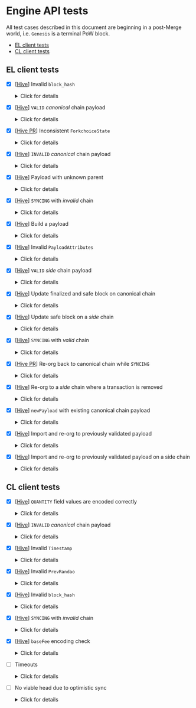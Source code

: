 # Engine API tests

All test cases described in this document are beginning in a post-Merge world, i.e. `Genesis` is a terminal PoW block.

<!-- START doctoc generated TOC please keep comment here to allow auto update -->
<!-- DON'T EDIT THIS SECTION, INSTEAD RE-RUN doctoc TO UPDATE -->

- [EL client tests](#el-client-tests)
- [CL client tests](#cl-client-tests)

<!-- END doctoc generated TOC please keep comment here to allow auto update -->

## EL client tests

* [x] [[Hive](https://github.com/ethereum/hive/blob/ee8d44878b25fa3dec59e2536977af8a44b345dd/simulators/ethereum/engine/enginetests.go#L610)] Invalid `block_hash`
  <details>
  <summary>Click for details</summary>
  
  * [[Hive](https://github.com/ethereum/hive/blob/ee8d44878b25fa3dec59e2536977af8a44b345dd/simulators/ethereum/engine/enginetests.go#L578)] test should cover `block_hash` validation when EL is `SYNCING` and isn't `SYNCING` to be sure that sync doesn't affect the validation
  * test should cover all possible inconsistencies of `block_hash` that are fairly easy to do, i.e. random hash, hash of a block if it were a valid PoW block, etc
  * [[Hive](https://github.com/ethereum/hive/blob/ee8d44878b25fa3dec59e2536977af8a44b345dd/simulators/ethereum/engine/enginetests.go#L610)] EL responds with `{status: INVALID_BLOCK_HASH, latestValidHash: null, validationError: errorMessage | null}`
  
  </details>

* [x] [[Hive](https://github.com/ethereum/hive/blob/7d24e9bcf30dc6546fb821848ff0c8d279a80eaa/simulators/ethereum/engine/clmock.go#L244)] `VALID` *canonical* chain payload
  <details>
  <summary>Click for details</summary>
  
  * `P` is a `VALID` payload extending *canonical* chain
  * `newPayload(P)`
    * [[Hive](https://github.com/ethereum/hive/blob/ee8d44878b25fa3dec59e2536977af8a44b345dd/simulators/ethereum/engine/clmock.go#L248)] EL responds with `{status: VALID, latestValidHash: payload.blockHash, validationError: null}`
    * [[Hive](https://github.com/ethereum/hive/blob/ee8d44878b25fa3dec59e2536977af8a44b345dd/simulators/ethereum/engine/enginetests.go#L977)] EL didn't update the head (it's still set to the parent of `P`)
  * `forkchoiceUpdated(headBlock: P)`
    * [[Hive PR](https://github.com/ethereum/hive/pull/534)] EL responds with `{payloadStatus: {status: VALID, latestValidHash: forkchoiceState.headBlockHash, validationError: null}, payloadId: null}`
    * [[Hive](https://github.com/ethereum/hive/blob/ee8d44878b25fa3dec59e2536977af8a44b345dd/simulators/ethereum/engine/enginetests.go#L1002)] EL sets head to `P`
  
  </details>

* [x] [[Hive PR](https://github.com/ethereum/hive/pull/535)] Inconsistent `ForkchoiceState`
  <details>
  <summary>Click for details</summary>
  
  * `A: Genesis <- P1 <- P2 <- P3`, `B: Genesis <- P1' <- P2' <- P3'`
  * EL client starts with fully imported `A` and `B`
  * `forkchoiceUpdated(finalized: A.P1, safe: A.P2, head: A.P3`)
    * EL successfully re-orgs to `A.P3`, `finalized` and `safe` blocks are as expected
  * `forkchoiceUpdated(finalized: A.P1, safe: A.P2, head: B.P3'`)
  * `forkchoiceUpdated(finalized: A.P1, safe: B.P2', head: A.P3`)
  * `forkchoiceUpdated(finalized: B.P1', safe: A.P2, head: A.P3`)
    * `{error: {code: -38002, message: "Invalid forkchoice state"}}` in all cases listed above
  * `forkchoiceUpdated(finalized: B.P1', safe: B.P2', head: B.P3'`)
    * EL successfully re-orgs to `B.P3`, `finalized` and `safe` blocks are as expected
  
  </details>

* [x] [[Hive](https://github.com/ethereum/hive/blob/7d24e9bcf30dc6546fb821848ff0c8d279a80eaa/simulators/ethereum/engine/enginetests.go#L695)] `INVALID` *canonical* chain payload
  <details>
  <summary>Click for details</summary>
  
  * `INV_P` is an `INVALID` payload extending *canonical* chain
  * `INV_P` has a valid `block_hash` but is invalidated by the following invalid properties:
    * `stateRoot` is invalid
    * `receiptsRoot` is invalid
    * `blockNumber` is less than or equal to `parent.blockNumber` or greater than `parent.blockNumber+1`
    * `gasLimit` is greater than `parent.gasLimit + parent.gasLimit / 1024` or less than `parent.gasLimit - parent.gasLimit / 1024`
    * `gasUsed` is not equal to the gas used by the transactions included
    * `timestamp` is less than or equal to `parent.timestamp`
    * `baseFeePerGas` is not coherent with `parent.baseFeePerGas` and `parent.gasUsed`
    * `transactions` has either:
      * Incomplete transactions
      * Extra transactions
      * Intrinsically invalid transactions
  * `newPayload(INV_P)`
    * `{status: INVALID, latestValidHash: P.parentHash, validationError: errorMessage | null}`
    * `INV_P` isn't available via `eth_getBlockByHash`
  
  </details>

* [x] [[Hive](https://github.com/ethereum/hive/blob/7d24e9bcf30dc6546fb821848ff0c8d279a80eaa/simulators/ethereum/engine/enginetests.go#L352)] Payload with unknown parent
  <details>
  <summary>Click for details</summary>
  
  * `A: Genesis <- P1 <- P2 <- P3`, `B:  Genesis <- P1' <- P2' <- P3'`
  * EL client starts with `Genesis` block and state
  * `forkchoiceUpdated(A.P1)`
    * `{status: SYNCING}`
  * `newPayload(A.P1) + forkchoiceUpdated(A.P1)`
    * poll `forkchoiceUpdated(A.P1)` until it responds `{status: VALID}`, head is set to `A.P1`
  * `newPayload(B.P2')`
    * `{status: SYNCING}`
  * `newPayload(B.P1') + newPayload(B.P2') + forkchoiceUpdated(B.P2')`
    * poll `forkchoiceUpdated(B.P2')` until it responds `{status: VALID}`, head is set to `B.P2'`
  * `forkchoiceUpdated(A.P1)`
    * re-orgs back to `A.P1`
  * `newPayload(A.P3)`
    * `{status: SYNCING}`
  * `newPayload(A.P2) + newPayload(A.P3) + forkchoiceUpdated(A.P3)`
    * poll `forkchoiceUpdated(A.P3)` until it responds `{status: VALID}`, head is set to `A.P3'`
  
  </details>

* [x] [[Hive](https://github.com/ethereum/hive/pull/526)] `SYNCING` with *invalid* chain
  <details>
  <summary>Click for details</summary>
  
  * `A: Genesis <- P1 <- P2 <- P3 <- P4`, `B: Genesis <- P1' <- INV_P2' <- P3' <- P4'`, `INV_P2'` is invalid payload
  * `INV_P2'` has a valid `block_hash` but is invalidated by the following invalid properties:
    * `stateRoot` is invalid
    * `receiptsRoot` is invalid
    * `blockNumber` is less than or equal to `parent.blockNumber` or greater than `parent.blockNumber+1`
    * `gasLimit` is greater than `parent.gasLimit + parent.gasLimit / 1024` or less than `parent.gasLimit - parent.gasLimit / 1024`
    * `gasUsed` is not equal to the gas used by the transactions included
    * `timestamp` is less than or equal to `parent.timestamp`
    * `baseFeePerGas` is not coherent with `parent.baseFeePerGas` and `parent.gasUsed`
    * `transactions` has either:
      * Incomplete transactions
      * Extra transactions
      * Intrinsically invalid transactions
  * EL client starts with `A: P4` block and state
  * `newPayload(INV_P2') + forkchoiceUpdated(head: INV_P2')`
    * EL responds with `{status: SYNCING, latestValidHash: null, validationError: null}`
  * EL pulls `P1'` from a remote peer on the network
  * `newPayload(P3')`
    * poll `newPayload(P3')` until response is `INVALID`, with `latestValidHash: P1'.blockHash`
    * `finalized`, `safe` and head blocks didn't change, i.e. are from `A` chain
  * `newPayload(P2') + forkchoiceUpdated(head: P2')`
    * EL pulls `P1'` from a remote peer on the network
    * poll `forkchoiceUpdated(P2')` until response is `INVALID`, with `latestValidHash: P1'.blockHash`
  
  </details>

* [x] [[Hive](https://github.com/ethereum/hive/blob/7d24e9bcf30dc6546fb821848ff0c8d279a80eaa/simulators/ethereum/engine/clmock.go#L295)] Build a payload
  <details>
  <summary>Click for details</summary>
  
  * `Genesis <- P1`
  * EL clients starts with `Genesis` block and state
  * `newPayload(P1)`
    * succeedes
  * `getPayload(payloaId: random)`
    * `{error: {code: -38001, message: "Unknown payload"}}`
  * `forkchoiceUpdated(P1, payloadAttributes: {validTimestamp, validPrevRandao, validFeeRecipient})`
    * remember `existingPayloadId` returned from this call
  * `getPayload(payloaId: random)`
    * `{error: {code: -38001, message: "Unknown payload"}}`
  * `getPayload(payloaId: existingPayloadId)`
    * remember `returnedPayload` from this call
  * `newPayload(returnedPayload)`
    * `{status: VALID}`
  * `forkchoiceUpdated(returnedPayload)`
    * `{status: VALID}`, `returnedPayload` becomes the head
  * `forkchoiceUpdated(returnedPayload, payloadAttributes: {validTimestamp, validPrevRandao, validFeeRecipient})`
    * remember `existingPayloadId2` returned from this call
  * `getPayload(payloaId: existingPayloadId2)`
    * remember `returnedPayload2` from this call
  * `newPayload(returnedPayload2)`
    * `{status: VALID}`
    * `returnedPayload` remains the head
  * wait for 60 seconds
  * `getPayload(payloaId: existingPayloadId2)`
    * `{error: {code: -38001, message: "Unknown payload"}}`
  
  </details>

* [x] [[Hive](https://github.com/ethereum/hive/pull/527)] Invalid `PayloadAttributes`
  <details>
  <summary>Click for details</summary>
  
  * `Genesis <- P1`
  * EL clients starts with `Genesis` block and state
  * `newPayload(P1)`
    * succeedes
  * `forkchoiceUpdated(P1, payloadAttributes: {timestamp: 0, validPrevRandao, validFeeRecipient})`
    * `{error: {code: -38003, message: "Invalid payload attributes"}}`
    * head is set to `P1`
  
  </details>

* [x] [[Hive](https://github.com/ethereum/hive/blob/ee8d44878b25fa3dec59e2536977af8a44b345dd/simulators/ethereum/engine/enginetests.go#L1213)] `VALID` *side* chain payload
  <details>
  <summary>Click for details</summary>
  
  * `P'` is a `VALID` payload extending *side* chain
  * `P` and `P'` contain the same transaction which uses `PREVRANDAO` to modify storage
  * `P` and `P'` have different `prevRandao` values
  * `newPayload(P')`
    * Note: EL may respond with `ACCEPTED` or `VALID`
  * `forkchoiceUpdated(headBlock: P')`
    * EL responds with `{payloadStatus: {status: VALID, latestValidHash: forkchoiceState.headBlockHash, validationError: null}, payloadId: null}`
    * EL sets head to `P'`
    * Storage is correctly updated with `P'.prevRandao`
  
  </details>

* [x] [[Hive](https://github.com/ethereum/hive/pull/613)] Update finalized and safe block on canonical chain
  <details>
  <summary>Click for details</summary>
  
  * `Genesis <- P1 <- P2 <- P3 <- P4` is a subchain of valid payloads extending canonical chain
  * `newPayload(P1) + forkchoiceUpdated(finalized: Genesis, safe: Genesis, head: P1)`
  * `newPayload(P2) + forkchoiceUpdated(finalized: Genesis, safe: P1, head: P2)`
    * EL sets `safe` to `P1`, head to `P2`, `finalized == Genesis`
  * `newPayload(P3) + forkchoiceUpdated(finalized: P1, safe: P2, head: P3)`
    * EL sets `finalized` to `P1`, `safe` to `P2`, head to `P3`
  * `newPayload(P4) + forkchoiceUpdated(finalized: P2, safe: P3, head: P4)`
    * EL sets `finalized` to `P2`, `safe` to `P3`, head to `P4`
  
  </details>

* [x] [[Hive](https://github.com/ethereum/hive/pull/613)] Update safe block on a *side* chain
  <details>
  <summary>Click for details</summary>
  
  * `A: Genesis <- P1 <- P2 <- P3` is a subchain of valid payloads extending canonical chain, `B: Genesis <- P1 <- P2' <- P3'` is a subchain of valid payloads extending side chain
  * import `A` and call `forkchoiceUpdated(finalized: P1, safe: P2, head: P3)`
    * EL sets `finalized` to `P1`, `safe` to `P2`, head to `P3`
  * import `B` by calling `newPayload(P2') + newPayload(P3')` and call `forkchoiceUpdated(finalized: P1, safe: P2', head: P3')`
    * note, this test might need `forkchoiceUpdated` poll as EL may respond with syncing
    * EL sets `finalized` to `P1`, `safe` to `P2'`, head to `P3'`
  
  </details>

* [x] [[Hive](https://github.com/ethereum/hive/blob/ee8d44878b25fa3dec59e2536977af8a44b345dd/simulators/ethereum/engine/enginetests.go#L1638)] `SYNCING` with *valid* chain
  <details>
  <summary>Click for details</summary>
  
  * `Genesis <- P1 <- P2 <- P3 <- ... <- Pn`
  * EL client starts with `Genesis` block and state
  * `newPayload(Pn) + forkchoiceUpdated(head: Pn)`
    * EL responds with `{status: SYNCING, latestValidHash: null, validationError: null}`
  * EL client should pull `P1 <- P2 <- P3 <- ... <- Pn-1` from a remote peer and finish the sync process successfully
  * `newPayload(Pn+1) + forkchoiceUpdated(head: Pn+1)`
    * poll `newPayload + forkchoiceUpdated` with new payloads until response is `VALID`
    * `finalized`, `safe` and head blocks are set accordingly
  
  </details>
                                 
* [x] [[Hive PR](https://github.com/ethereum/hive/pull/539)] Re-org back to canonical chain while `SYNCING`
  <details>
  <summary>Click for details</summary>
  
  * `A: Genesis <- P1 <- P2 <- P3 <- P4`, `B: Genesis <- P1' <- P2' <- P3' <- P4'`
  * EL client is synced up to `A.P3` block, i.e. `A.P3` is the head
  * `newPayload(B.P4') + forkchoiceUpdated(head: B.P4')`
    * EL responds with `{status: SYNCING, latestValidHash: null, validationError: null}`
    * Note, the rest of `B` chain should be unavailable to keep EL unable to finish its sync process
  * `newPayload(A.P4) + forkchoiceUpdated(A.P4)`
    * poll `forkchoiceUpdated(finalized: P2, safe: P3, head: P4)` until response is `VALID`
    * `finalized`, `safe` and head blocks are set accordingly
  
  </details>
* [x] [[Hive](https://github.com/ethereum/hive/blob/ee8d44878b25fa3dec59e2536977af8a44b345dd/simulators/ethereum/engine/enginetests.go#L1122)] Re-org to a _side_ chain where a transaction is removed
  <details>
  <summary>Click for details</summary>
  
  * `A: Genesis <- P1`, `B: Genesis <- P1'`
  * `P1` and `P1'` are valid payloads
  * `P1` contains transaction `Tx1`, while `P1'` contains no transactions
  * `newPayload(A.P1) + forkchoiceUpdated(head: A.P1)`
    * EL responds with `{status: VALID, latestValidHash: A.P1, validationError: null}`
  * Request `Tx1` receipt using the JSON-RPC
    * Client returns the `Tx1` receipt
  * `newPayload(B.P1') + forkchoiceUpdated(head: B.P1')`
    * EL responds with `{status: VALID, latestValidHash: B.P1', validationError: null}`
  * Request `Tx1` receipt using the JSON-RPC
    * Client returns error and no `Tx1` receipt
  
  </details>

* [x] [[Hive](https://github.com/ethereum/hive/blob/ee8d44878b25fa3dec59e2536977af8a44b345dd/simulators/ethereum/engine/enginetests.go#L1275)] `newPayload` with existing canonical chain payload
  <details>
  <summary>Click for details</summary>
  
  * `Genesis <- P1 <- P2 <- P3 <- ... <- Pn`
  * `newPayload(P1) + forkchoiceUpdated(head: P1)` through `newPayload(Pn) + forkchoiceUpdated(head: Pn)`
    * EL head is set to `Pn`
  * `newPayload(P1)` through `newPayload(Pn)`
    * EL returns `VALID` and no error
  * `newPayload(Pn+1) + forkchoiceUpdated(head: Pn+1)`
    * Client continues building canonical chain without issues
  
  </details>

* [x] [[Hive](https://github.com/ethereum/hive/blob/ee8d44878b25fa3dec59e2536977af8a44b345dd/simulators/ethereum/engine/enginetests.go#L1091)] Import and re-org to previously validated payload
  <details>
  <summary>Click for details</summary>

  * `Genesis <- P1 <- P2 <- P3 <- P4`
  * EL starts with `head: P4, safe: P3, finalized: P2`
  * `newPayload(P3)`
    * EL returns `{status: VALID, latestValidHash: P3.blockHash}`
  * `forkchoiceUpdated(head: P3, safe: P2, finalized: P1)`
    * EL returns `{status: VALID, latestValidHash: P3.blockHash}`

  </details>

* [x] [[Hive](https://github.com/ethereum/hive/pull/578)] Import and re-org to previously validated payload on a side chain
  <details>
  <summary>Click for details</summary>

  * `A: Genesis <- P1 <- P2 <- P3 <- P4`, `B: Genesis <- P1 <- P2 <- P3 <- P4`
  * EL starts with imported `A` and `B` chains, and `A.P4` as the head
  * `newPayload(B.P3)`
    * EL returns `{status: VALID, latestValidHash: B.P3.blockHash}`
  * `forkchoiceUpdated(head: B.P3, payloadAttributes: buildProcessAttributes)`
    * EL returns `payloadStatus: {status: VALID, latestValidHash: B.P3.blockHash}, payloadId: buildProcessId`
  * `getPayload(payloadId: buildProcessId)`
    * EL returns `builtPayload`
  * `newPayload(builtPayload)`
    * EL returns `{status: VALID, latestValidHash: builtPayload.blockHash}`

  </details>

## CL client tests

* [x] [[Hive](https://github.com/ethereum/hive/pull/569)] `QUANTITY` field values are encoded correctly
  <details>
  <summary>Click for details</summary>
  
  * Payload `P1` has all `QUANTITY` field values greater than `255`
  * CL processes `BeaconBlock(P1)`
    * All `P1` `QUANTITY` fields are big-endian
  
  </details>

* [x] [[Hive](https://github.com/ethereum/hive/pull/569)] `INVALID` *canonical* chain payload
  <details>
  <summary>Click for details</summary>
  
  * `INV_P` is an `INVALID` payload extending *canonical* chain
  * CL imports `BeaconBlock(INV_P)`
    * EL mock artificially returns `INVALID`
    * `BeaconBlock(INV_P)` isn't available via `GET /eth/v1/beacon/headers/{block_id}`
  
  </details>

* [x] [[Hive](https://github.com/ethereum/hive/pull/569)] Invalid `Timestamp`
  <details>
  <summary>Click for details</summary>
  
  * `INV_P` is an `INVALID` payload extending *canonical* chain produced by the EL where `timestamp` value extends beyond the current slot time range
  * CL rejects `INV_P`
  
  </details>

* [x] [[Hive](https://github.com/ethereum/hive/pull/569)] Invalid `PrevRandao`
  <details>
  <summary>Click for details</summary>
  
  * `INV_P` is an `INVALID` payload extending *canonical* chain produced by the EL where `prevRandao` value is not the expected randao mix value for the given slot
  * CL rejects `INV_P`
  
  </details>

* [x] [[Hive](https://github.com/ethereum/hive/pull/569)] Invalid `block_hash`
  <details>
  <summary>Click for details</summary>
  
  * Payload `P` is responded with `INVALID_BLOCK_HASH`
    * EL mock artificially returns this status
  * CL discards `BeaconBlock(P)`
  
  </details>

* [x] [[Hive](https://github.com/ethereum/hive/pull/569)] `SYNCING` with *invalid* chain
  <details>
  <summary>Click for details</summary>
  
  * `Genesis <- P1 <- P2 <- P3 <- P4`
  * CL imports `BeaconBlock(P1) ... BeaconBlock(P4)` block by block
    * EL mock should respond `SYNCING` on `newPayload(P2)`
    * EL mock should respond `status: INVALID, latestValidHash: P1.blockHash` on `newPayload(P4)`
  * CL's head must be `BeaconBlock(P1)`
  * EL must receive `forkchoiceUpdated(P1)`
  * `finalized`, `safe` and head blocks are as expected
  
  </details>

* [x] [[Hive](https://github.com/ethereum/hive/pull/569)] `baseFee` encoding check
  <details>
  <summary>Click for details</summary>
  
  * EL generates a payload `P1` where the `baseFee` field is greater or equal to 256
  * CL accepts, broadcasts and validates the payload with the correct endianess
  * `BeaconBlock(P1)` is incorporated into the chain
  
  </details>

* [ ] Timeouts
  <details>
  <summary>Click for details</summary>
  
  * `P` is a `VALID` payload extending *canonical* chain
  * CL imports `BeaconBlock(P)`
    * EL mock artificially pauses `newPayload` and `forkchoiceUpdated` by `timeout - 1s` seconds before responding
    * `BeaconBlock(P)` is the head of CL chain
    * `P` is the head of EL chain

  </details>

* [ ] No viable head due to optimistic sync
  <details>
  <summary>Click for details</summary>
  
  * Configuration
    * `SLOTS_PER_EPOCH = 32`
  * `... <- P0 <- P1 <- P2 <- ... <- Pn`
    * `BeaconBlock(P0).slot % SLOTS_PER_EPOCH == 0`
    * `BeaconBlock(P0).slot >= 128` to be far enough from Genesis
  * CLs (builder and importer) process `BeaconBlock(P0), ..., BeaconBlock(P30)`
    * EL mock returns `status: VALID`
  * CL builder
    * `BeaconBlock(P31)`: EL mock returns `status: VALID`
    * `BeaconBlock(P32)`: EL mock returns `status: INVALID`
    * `BeaconBlock(P33)` and onwards: EL mock returns `status: VALID`, `BeaconBlock(P33)` is built atop of `BeaconBlock(P31)`
  * CL importer
    * `BeaconBlock(P31)`: EL mock returns `status: SYNCING`
    * `BeaconBlock(P32)`
      * `newPayload(P32)`: `status: SYNCING`
      * `forkchoiceUpdated(P32)`: `{status: INVALID, latestValidHash: P31.blockHash}`
    * Check that the node stays optimistic, i.e. `execution_optimistic` flag in Beacon API responses is `true`
    * `BeaconBlock(P33)`: EL mock returns `status: VALID`
    * Check that the node is not optimistic anymore and `BeaconBlock(P33)` is the head
  
  </details>
